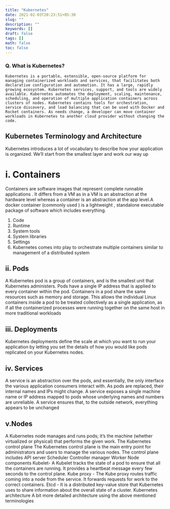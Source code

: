 ```yaml
---
title: "Kubernetes"
date: 2021-02-03T20:23:51+05:30
slug: ""
description: ""
keywords: []
draft: false
tags: []
math: false
toc: false
---
```


### Q. What is Kubernetes?
    Kubernetes is a portable, extensible, open-source platform for managing containerized workloads and services, that facilitates both declarative configuration and automation. It has a large, rapidly growing ecosystem. Kubernetes services, support, and tools are widely available. Kubernetes automates the deployment, scaling, maintenance, scheduling, and operation of multiple application containers across clusters of nodes. Kubernetes contains tools for orchestration, service discovery, and load balancing that can be used with Docker and Rocket containers. As needs change, a developer can move container workloads in Kubernetes to another cloud provider without changing the code.

## Kubernetes Terminology and Architecture
Kubernetes introduces a lot of vocabulary to describe how your application is organized. We’ll start from the smallest layer and work our way up
# i. Containers
Containers are software images that represent complete runnable applications .
It differs from a VM as in a VM is an abstraction at the hardware level whereas a container is an abstraction at the app level.A docker container (commonly used ) is a lightweight , standalone executable package of software which includes everything.
1. Code
2. Runtime
3. System tools
4. System libraries
5. Settings
6. Kubernetes comes into play to orchestrate multiple containers similar to management of a distributed system
## ii. Pods
A Kubernetes pod is a group of containers, and is the smallest unit that Kubernetes administers. Pods have a single IP address that is applied to every container within the pod. Containers in a pod share the same resources such as memory and storage. This allows the individual Linux containers inside a pod to be treated collectively as a single application, as if all the containerized processes were running together on the same host in more traditional workloads
## iii. Deployments
Kubernetes deployments define the scale at which you want to run your application by letting you set the details of how you would like pods replicated on your Kubernetes nodes.
## iv. Services
A service is an abstraction over the pods, and essentially, the only interface the various application consumers interact with. As pods are replaced, their internal names and IPs might change. A service exposes a single machine name or IP address mapped to pods whose underlying names and numbers are unreliable. A service ensures that, to the outside network, everything appears to be unchanged
## v.Nodes
A Kubernetes node manages and runs pods; it’s the machine (whether virtualized or physical) that performs the given work.
The Kubernetes control plane
The Kubernetes control plane is the main entry point for administrators and users to manage the various nodes.
The control plane includes
API server
Scheduler
Controller manager
Worker Node components
Kubelet- A Kubelet tracks the state of a pod to ensure that all the containers are running. It provides a heartbeat message every few seconds to the control plane.
Kube proxy - The Kube proxy routes traffic coming into a node from the service. It forwards requests for work to the correct containers.
Etcd - It is a distributed key-value store that Kubernetes uses to share information about the overall state of a cluster.
Kubernetes architecture
A bit more detailed architecture using the above mentioned terminologies

